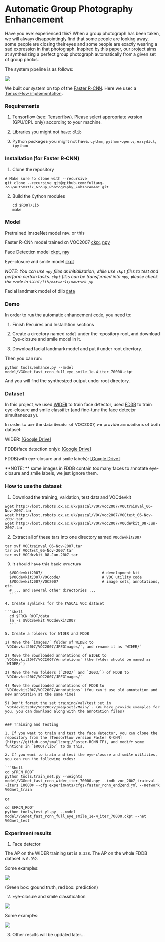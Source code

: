 # Automatic Group Photography Enhancement

Have you ever experienced this? When a group photograph has been taken, we will always disappointingly find that some people are looking away, some people are closing their eyes and some people are exactly wearing a sad expression in that photograph. Inspired by this [paper](https://static.googleusercontent.com/media/research.google.com/zh-CN//pubs/archive/41101.pdf), our project aims at synthesizing a perfect group photograph automatically from a given set of group photos.

The system pipeline is as follows:

<img src="example/pipeline_new.png">

We built our system on top of the [Faster R-CNN](http://arxiv.org/pdf/1506.01497v3.pdf). Here we used a [TensorFlow implementation](https://github.com/smallcorgi/Faster-RCNN_TF).


### Requirements

1. Tensorflow (see: [Tensorflow](https://www.tensorflow.org/)). Please select appropriate version (GPU/CPU only) according to your machine.

2. Libraries you might not have: `dlib`

3. Python packages you might not have: `cython`, `python-opencv`, `easydict`, `ipython`


### Installation (for Faster R-CNN)

1. Clone the repository
  ```Shell
  # Make sure to clone with --recursive
  git clone --recursive git@github.com:Yuliang-Zou/Automatic_Group_Photography_Enhancement.git
  ```

2. Build the Cython modules
    ```Shell
    cd $ROOT/lib
    make
    ```


### Model

Pretrained ImageNet model 
[npy](https://drive.google.com/open?id=0ByuDEGFYmWsbNVF5eExySUtMZmM), [or this](https://www.dropbox.com/s/po2kzdhdgl4ix55/VGG_imagenet.npy?dl=0)

Faster R-CNN model trained on VOC2007 
[ckpt](https://drive.google.com/open?id=0ByuDEGFYmWsbZ0EzeUlHcGFIVWM), [npy](https://drive.google.com/file/d/0B2SnTpv8L4iLSmh0czgyMmFIZFE/view?usp=sharing)

Face Detection model
[ckpt](https://drive.google.com/file/d/0B2SnTpv8L4iLbmNsOXZvcDFFd0U/view?usp=sharing), [npy](https://drive.google.com/file/d/0B2SnTpv8L4iLVzRJQmNFRUpSSEE/view?usp=sharing)

Eye-closure and smile model
[ckpt](https://drive.google.com/file/d/0B2SnTpv8L4iLZVpFTnA2NDRsQ2M/view?usp=sharing)

*NOTE: You can use `npy` files as initialization, while use `ckpt` files to test and perform certain tasks. `ckpt` files can be transformed into `npy`, please check the code in `$ROOT/lib/networks/newtork.py`*

Facial landmark model of dlib
[data](https://drive.google.com/file/d/0B2SnTpv8L4iLVXBNNWpRV1A5U28/view?usp=sharing)


### Demo

In order to run the automatic enhancement code, you need to:

1) Finish Requires and Installation sections

2) Create a directory named `model` under the repository root, and download Eye-closure and smile model in it.

3) Download facial landmark model and put it under root directory.

Then you can run:

```Shell
python tools/enhance.py --model model/VGGnet_fast_rcnn_full_eye_smile_1e-4_iter_70000.ckpt
```

And you will find the synthesized output under root directory.



### Dataset

In this project, we used [WIDER](http://mmlab.ie.cuhk.edu.hk/projects/WIDERFace/) to train face detector, used [FDDB](http://vis-www.cs.umass.edu/fddb/) to train eye-closure and smile classifier (and fine-tune the face detector simultaneously).

In order to use the data iterator of VOC2007, we provide annotations of both dataset:

WIDER: [[Google Drive]](https://drive.google.com/drive/folders/0B2SnTpv8L4iLQllWbUpPM1N1eXc?usp=sharing)

FDDB(face detection only): [[Google Drive]](https://drive.google.com/drive/folders/0B2SnTpv8L4iLZy1UNFplMWY0QXM?usp=sharing)

FDDB(with eye-closure and smile labels): [[Google Drive]](https://drive.google.com/drive/folders/0B2SnTpv8L4iLYVlpMkIyOWRSWGM?usp=sharing)

**NOTE: ** some images in FDDB contain too many faces to annotate eye-closure and smile labels, we just ignore them.


### How to use the dataset
1. Download the training, validation, test data and VOCdevkit

  ```Shell
  wget http://host.robots.ox.ac.uk/pascal/VOC/voc2007/VOCtrainval_06-Nov-2007.tar
  wget http://host.robots.ox.ac.uk/pascal/VOC/voc2007/VOCtest_06-Nov-2007.tar
  wget http://host.robots.ox.ac.uk/pascal/VOC/voc2007/VOCdevkit_08-Jun-2007.tar
  ```

2. Extract all of these tars into one directory named `VOCdevkit2007`

  ```Shell
  tar xvf VOCtrainval_06-Nov-2007.tar
  tar xvf VOCtest_06-Nov-2007.tar
  tar xvf VOCdevkit_08-Jun-2007.tar
  ```

3. It should have this basic structure

  ```Shell
    $VOCdevkit2007/                           # development kit
    $VOCdevkit2007/VOCcode/                   # VOC utility code
    $VOCdevkit2007/VOC2007                    # image sets, annotations, etc.
    # ... and several other directories ...
    ```

4. Create symlinks for the PASCAL VOC dataset

  ```Shell
    cd $FRCN_ROOT/data
    ln -s $VOCdevkit VOCdevkit2007
    ```

5. Create a folders for WIDER and FDDB

  1) Move the `images/` folder of WIDER to `VOCdevkit2007/VOC2007/JPEGImages/`, and rename it as `WIDER/`

  2) Move the downloaded annotations of WIDER to `VOCdevkit2007/VOC2007/Annotations` (the folder should be named as `WIDER/`)

  3) Move the two folders (`2002/` and `2003/`) of FDDB to `VOCdevkit2007/VOC2007/JPEGImages/`

  4) Move the downloaded annotations of FDDB to `VOCdevkit2007/VOC2007/Annotations` (You can't use old annotation and new annotation at the same time)
 
  5) Don't forget the set training/val/test set in `VOCdevkit2007/VOC2007/ImageSets/Main/`. (We here provide examples for you, you can download along with the annotation files)


### Training and Testing

1. If you want to train and test the face detector, you can clone the repository from the [TensorFlow version Faster R-CNN](https://github.com/smallcorgi/Faster-RCNN_TF), and modify some funtions in `$ROOT/lib/` to do this.

2. If you want to train and test the eye-closure and smile utilities, you can run the following codes:

```Shell
cd $FRCN_ROOT
python tools/train_net.py --weights model/VGGnet_fast_rcnn_wider_iter_70000.npy --imdb voc_2007_trainval --iters 100000 --cfg experiments/cfgs/faster_rcnn_end2end.yml --network VGGnet_train
```

or

```Shell
cd $FRCN_ROOT
python tools/test_yl.py  --model model/VGGnet_fast_rcnn_full_eye_smile_1e-4_iter_70000.ckpt --net VGGnet_test
```


### Experiment results 

1) Face detector

The AP on the WIDER training set is `0.328`. The AP on the whole FDDB dataset is `0.902`.

Some examples:

<img src="example/face_example.png">

(Green box: ground truth, red box: prediction)

2) Eye-closure and smile classification

<img src="example/result.png">

Some examples:

<img src="example/eye_example.png">

3) Other results will be updated later...



